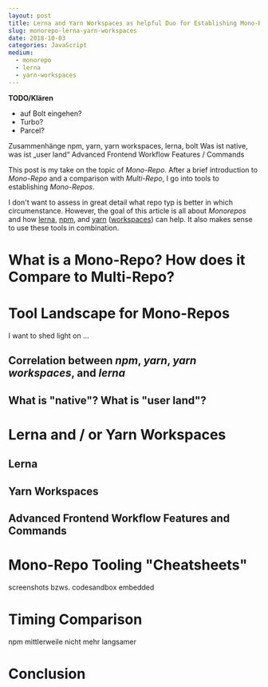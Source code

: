 ```yaml
---
layout: post
title: Lerna and Yarn Workspaces as helpful Duo for Establishing Mono-Repos
slug: monorepo-lerna-yarn-workspaces
date: 2018-10-03
categories: JavaScript
medium:
  - monorepo
  - lerna
  - yarn-workspaces
---
```


**TODO/Klären**

- auf Bolt eingehen?
- Turbo?
- Parcel?

Zusammenhänge npm, yarn, yarn workspaces, lerna, bolt
Was ist native, was ist „user land“
Advanced Frontend Workflow Features / Commands

This post is my take on the topic of _Mono-Repo_. After a brief introduction to _Mono-Repo_ and a comparison with _Multi-Repo_, I go into tools to establishing _Mono-Repos_.

I don't want to assess in great detail what repo typ is better in which circumenstance. However, the goal of this article is all about _Monorepos_ and how [lerna](https://lernajs.io/), [npm](https://www.npmjs.com/), and [yarn](https://yarnpkg.com) ([workspaces](https://yarnpkg.com/en/package/workspaces)) can help. It also makes sense to use these tools in combination.

# What is a Mono-Repo? How does it Compare to Multi-Repo?

# Tool Landscape for Mono-Repos

I want to shed light on ...

## Correlation between _npm_, _yarn_, _yarn workspaces_, and _lerna_

## What is &quot;native&quot;? What is &quot;user land&quot;?

# Lerna and / or Yarn Workspaces

## Lerna

## Yarn Workspaces

## Advanced Frontend Workflow Features and Commands

# Mono-Repo Tooling &quot;Cheatsheets&quot;

screenshots bzws. codesandbox embedded

# Timing Comparison

npm mittlerweile nicht mehr langsamer

# Conclusion

